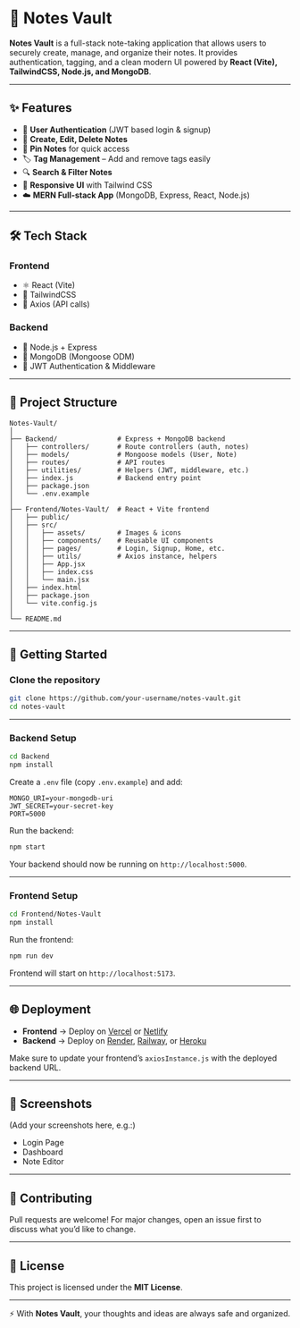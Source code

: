 # 📒 Notes Vault

**Notes Vault** is a full-stack note-taking application that allows users to securely create, manage, and organize their notes. It provides authentication, tagging, and a clean modern UI powered by **React (Vite), TailwindCSS, Node.js, and MongoDB**.

---

## ✨ Features
- 🔐 **User Authentication** (JWT based login & signup)
- 📝 **Create, Edit, Delete Notes**
- 📌 **Pin Notes** for quick access
- 🏷️ **Tag Management** – Add and remove tags easily
- 🔍 **Search & Filter Notes**
- 🎨 **Responsive UI** with Tailwind CSS
- ☁️ **MERN Full-stack App** (MongoDB, Express, React, Node.js)

---

## 🛠️ Tech Stack

### Frontend
- ⚛️ React (Vite)
- 🎨 TailwindCSS
- 📡 Axios (API calls)

### Backend
- 🚀 Node.js + Express
- 📂 MongoDB (Mongoose ODM)
- 🔑 JWT Authentication & Middleware

---

## 📂 Project Structure
```
Notes-Vault/
│
├── Backend/               # Express + MongoDB backend
│   ├── controllers/       # Route controllers (auth, notes)
│   ├── models/            # Mongoose models (User, Note)
│   ├── routes/            # API routes
│   ├── utilities/         # Helpers (JWT, middleware, etc.)
│   ├── index.js           # Backend entry point
│   ├── package.json
│   └── .env.example
│
├── Frontend/Notes-Vault/  # React + Vite frontend
│   ├── public/
│   ├── src/
│   │   ├── assets/        # Images & icons
│   │   ├── components/    # Reusable UI components
│   │   ├── pages/         # Login, Signup, Home, etc.
│   │   ├── utils/         # Axios instance, helpers
│   │   ├── App.jsx
│   │   ├── index.css
│   │   └── main.jsx
│   ├── index.html
│   ├── package.json
│   └── vite.config.js
│
└── README.md
```

---

## 🚀 Getting Started

### Clone the repository
```bash
git clone https://github.com/your-username/notes-vault.git
cd notes-vault
```

---

### Backend Setup
```bash
cd Backend
npm install
```

Create a `.env` file (copy `.env.example`) and add:
```
MONGO_URI=your-mongodb-uri
JWT_SECRET=your-secret-key
PORT=5000
```

Run the backend:
```bash
npm start
```
Your backend should now be running on `http://localhost:5000`.

---

### Frontend Setup
```bash
cd Frontend/Notes-Vault
npm install
```

Run the frontend:
```bash
npm run dev
```
Frontend will start on `http://localhost:5173`.

---

## 🌐 Deployment
- **Frontend** → Deploy on [Vercel](https://vercel.com/) or [Netlify](https://www.netlify.com/)  
- **Backend** → Deploy on [Render](https://render.com/), [Railway](https://railway.app/), or [Heroku](https://www.heroku.com/)  

Make sure to update your frontend’s `axiosInstance.js` with the deployed backend URL.

---

## 📸 Screenshots
(Add your screenshots here, e.g.:)  
- Login Page  
- Dashboard  
- Note Editor  

---

## 🤝 Contributing
Pull requests are welcome! For major changes, open an issue first to discuss what you’d like to change.

---

## 📜 License
This project is licensed under the **MIT License**.

---

⚡ With **Notes Vault**, your thoughts and ideas are always safe and organized.
